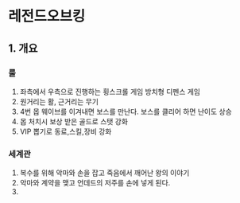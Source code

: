 # 레전드오브킹
## 1. 개요
### 룰
1) 좌측에서 우측으로 진행하는 횡스크롤 게임 방치형 디펜스 게임
2) 원거리는 활, 근거리는 무기
4) 4번 몹 웨이브를 이겨내면 보스를 만난다. 보스를 클리어 하면 난이도 상승
5) 몹 처치시 보상 받은 골드로 스탯 강화 
6) VIP 뽑기로 동료,스킬,장비 강화

### 세계관
1) 복수를 위해 악마와 손을 잡고 죽음에서 깨어난 왕의 이야기
2) 악마와 계약을 맺고 언데드의 저주를 손에 넣게 된다.
3)  

